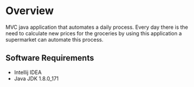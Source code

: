 # Overview
MVC java application that automates a daily process.
Every day there is the need to calculate new prices for the groceries 
by using this application a supermarket can automate this process.

## Software Requirements
* Intellij IDEA
* Java JDK 1.8.0_171
